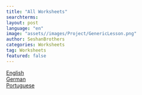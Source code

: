 ```yaml
---
title: "All Worksheets"
searchterms: 
layout: post
language: "en"
image: "assets//images/Project/GenericLesson.png"
author: SeshanBrothers
categories: Worksheets
tag: Worksheets
featured: false
---
```


<a href="/translations/en-us/Worksheets/AllWorksheets.pdf">English</a>
<br>
<a href="/translations/de/Worksheets/AllWorksheets.pdf">German</a>
<br>
<a href="/translations/pt-br/Worksheets/AllWorksheets.pdf">Portuguese</a>
